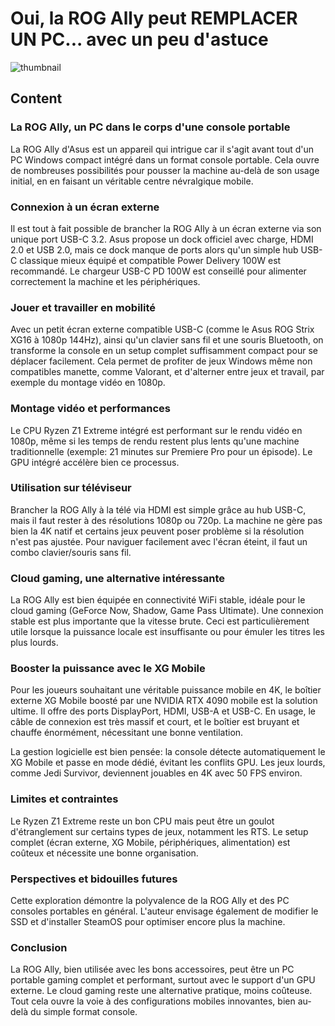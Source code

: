 # Oui, la ROG Ally peut REMPLACER UN PC... avec un peu d'astuce
![thumbnail](https://i.ytimg.com/vi/X9AuQidulOA/maxresdefault.jpg)

<!--- My thoughts -->

## Content

### La ROG Ally, un PC dans le corps d'une console portable
La ROG Ally d'Asus est un appareil qui intrigue car il s'agit avant tout d'un PC Windows compact intégré dans un format console portable. Cela ouvre de nombreuses possibilités pour pousser la machine au-delà de son usage initial, en en faisant un véritable centre névralgique mobile.

### Connexion à un écran externe
Il est tout à fait possible de brancher la ROG Ally à un écran externe via son unique port USB-C 3.2. Asus propose un dock officiel avec charge, HDMI 2.0 et USB 2.0, mais ce dock manque de ports alors qu'un simple hub USB-C classique mieux équipé et compatible Power Delivery 100W est recommandé. Le chargeur USB-C PD 100W est conseillé pour alimenter correctement la machine et les périphériques.

### Jouer et travailler en mobilité
Avec un petit écran externe compatible USB-C (comme le Asus ROG Strix XG16 à 1080p 144Hz), ainsi qu'un clavier sans fil et une souris Bluetooth, on transforme la console en un setup complet suffisamment compact pour se déplacer facilement. Cela permet de profiter de jeux Windows même non compatibles manette, comme Valorant, et d'alterner entre jeux et travail, par exemple du montage vidéo en 1080p.

### Montage vidéo et performances
Le CPU Ryzen Z1 Extreme intégré est performant sur le rendu vidéo en 1080p, même si les temps de rendu restent plus lents qu'une machine traditionnelle (exemple: 21 minutes sur Premiere Pro pour un épisode). Le GPU intégré accélère bien ce processus.

### Utilisation sur téléviseur
Brancher la ROG Ally à la télé via HDMI est simple grâce au hub USB-C, mais il faut rester à des résolutions 1080p ou 720p. La machine ne gère pas bien la 4K natif et certains jeux peuvent poser problème si la résolution n'est pas ajustée. Pour naviguer facilement avec l'écran éteint, il faut un combo clavier/souris sans fil.

### Cloud gaming, une alternative intéressante
La ROG Ally est bien équipée en connectivité WiFi stable, idéale pour le cloud gaming (GeForce Now, Shadow, Game Pass Ultimate). Une connexion stable est plus importante que la vitesse brute. Ceci est particulièrement utile lorsque la puissance locale est insuffisante ou pour émuler les titres les plus lourds.

### Booster la puissance avec le XG Mobile
Pour les joueurs souhaitant une véritable puissance mobile en 4K, le boîtier externe XG Mobile boosté par une NVIDIA RTX 4090 mobile est la solution ultime. Il offre des ports DisplayPort, HDMI, USB-A et USB-C. En usage, le câble de connexion est très massif et court, et le boîtier est bruyant et chauffe énormément, nécessitant une bonne ventilation.

La gestion logicielle est bien pensée: la console détecte automatiquement le XG Mobile et passe en mode dédié, évitant les conflits GPU. Les jeux lourds, comme Jedi Survivor, deviennent jouables en 4K avec 50 FPS environ.

### Limites et contraintes
Le Ryzen Z1 Extreme reste un bon CPU mais peut être un goulot d'étranglement sur certains types de jeux, notamment les RTS. Le setup complet (écran externe, XG Mobile, périphériques, alimentation) est coûteux et nécessite une bonne organisation.

### Perspectives et bidouilles futures
Cette exploration démontre la polyvalence de la ROG Ally et des PC consoles portables en général. L'auteur envisage également de modifier le SSD et d'installer SteamOS pour optimiser encore plus la machine.

### Conclusion
La ROG Ally, bien utilisée avec les bons accessoires, peut être un PC portable gaming complet et performant, surtout avec le support d'un GPU externe. Le cloud gaming reste une alternative pratique, moins coûteuse. Tout cela ouvre la voie à des configurations mobiles innovantes, bien au-delà du simple format console.
